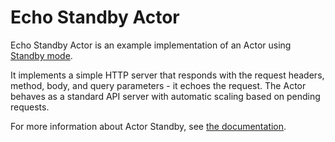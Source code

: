 # Echo Standby Actor

Echo Standby Actor is an example implementation of an Actor using [Standby mode](https://docs.apify.com/platform/actors/development/programming-interface/standby).

It implements a simple HTTP server that responds with the request headers, method, body, and query parameters - it echoes the request. The Actor behaves as a standard API server with automatic scaling based on pending requests.

For more information about Actor Standby, see [the documentation](https://docs.apify.com/platform/actors/running/standby).
